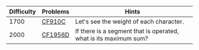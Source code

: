 | Difficulty | Problems | Hints |
| -------- | -------- | -------- |
| 1700 | [CF910C](https://codeforces.com/problemset/problem/910/C) | Let's see the weight of each character. |
| 2000 | [CF1956D](https://codeforces.com/problemset/problem/1956/D) | If there is a segment that is operated, what is its maximum sum? |